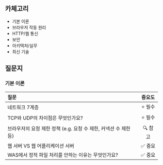 ## 카체고리

- 기본 이론
- 브라우저 작동 원리
- HTTP/웹 통신
- 보안
- 아키텍처/실무
- 최신 기술

## 질문지

### 기본 이론

| 질문                                                             |  중요도  |
| :--------------------------------------------------------------- | :------: |
| 네트워크 7계층                                                   | ⭐️ 필수 |
| TCP와 UDP의 차이점은 무엇인가요?                                 | ⭐️ 필수 |
| 브라우저의 요청 제한 정책 (e.g. 요청 수 제한, 커넥션 수 제한 등) | 🔍 참고  |
| 웹 서버 VS 웹 어플리케이션 서버                                  | ✅ 중요  |
| WAS에서 정적 파일 처리를 안하는 이유는 무엇인가요?               | ✅ 중요  |
